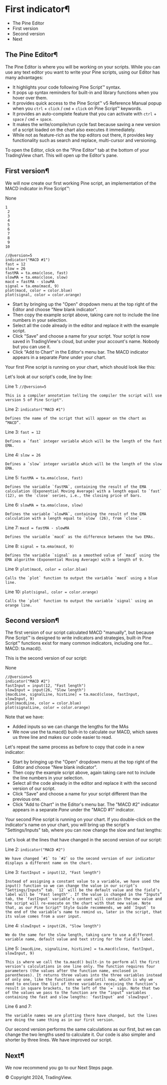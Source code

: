 # First indicator¶

- The Pine Editor
- First version
- Second version
- Next

## The Pine Editor¶

The Pine Editor is where you will be working on your scripts. While you can use any text editor you want to write your Pine scripts, using our Editor has many advantages:

- It highlights your code following Pine Script™ syntax.
- It pops up syntax reminders for built-in and library functions when you hover over them.
- It provides quick access to the Pine Script™ v5 Reference Manual popup when you `ctrl` + `click` / `cmd` + `click` on Pine Script™ keywords.
- It provides an auto-complete feature that you can activate with `ctrl` + `space` / `cmd` + `space`.
- It makes the write/compile/run cycle fast because saving a new version of a script loaded on the chart also executes it immediately.
- While not as feature-rich as the top editors out there, it provides key functionality such as search and replace, multi-cursor and versioning.

To open the Editor, click on the "Pine Editor" tab at the bottom of your TradingView chart. This will open up the Editor's pane.

## First version¶

We will now create our first working Pine script, an implementation of the MACD indicator in Pine Script™:

None

```pinescript
1
 2
 3
 4
 5
 6
 7
 8
 9
10
```
```pinescript
//@version=5
indicator("MACD #1")
fast = 12
slow = 26
fastMA = ta.ema(close, fast)
slowMA = ta.ema(close, slow)
macd = fastMA - slowMA
signal = ta.ema(macd, 9)
plot(macd, color = color.blue)
plot(signal, color = color.orange)
```

- Start by bringing up the "Open" dropdown menu at the top right of the Editor and choose "New blank indicator".
- Then copy the example script above, taking care not to include the line numbers in your selection.
- Select all the code already in the editor and replace it with the example script.
- Click "Save" and choose a name for your script. Your script is now saved in TradingView's cloud, but under your account's name. Nobody but you can use it.
- Click "Add to Chart" in the Editor's menu bar. The MACD indicator appears in a separate _Pane_ under your chart.

Your first Pine script is running on your chart, which should look like this:

Let's look at our script's code, line by line:

Line 1: `//@version=5`

```pinescript
This is a compiler annotation telling the compiler the script will use version 5 of Pine Script™.
```

Line 2: `indicator("MACD #1")`

```pinescript
Defines the name of the script that will appear on the chart as “MACD”.
```

Line 3: `fast = 12`

```pinescript
Defines a `fast` integer variable which will be the length of the fast EMA.
```

Line 4: `slow = 26`

```pinescript
Defines a `slow` integer variable which will be the length of the slow EMA.
```

Line 5: `fastMA = ta.ema(close, fast)`

```pinescript
Defines the variable `fastMA`, containing the result of the EMA calculation (Exponential Moving Average) with a length equal to `fast` (12), on the `close` series, i.e., the closing price of bars.
```

Line 6: `slowMA = ta.ema(close, slow)`

```pinescript
Defines the variable `slowMA`, containing the result of the EMA calculation with a length equal to `slow` (26), from `close`.
```

Line 7: `macd = fastMA - slowMA`

```pinescript
Defines the variable `macd` as the difference between the two EMAs.
```

Line 8: `signal = ta.ema(macd, 9)`

```pinescript
Defines the variable `signal` as a smoothed value of `macd` using the EMA algorithm (Exponential Moving Average) with a length of 9.
```

Line 9: `plot(macd, color = color.blue)`

```pinescript
Calls the `plot` function to output the variable `macd` using a blue line.
```

Line 10: `plot(signal, color = color.orange)`

```pinescript
Calls the `plot` function to output the variable `signal` using an orange line.
```

## Second version¶

The first version of our script calculated MACD "manually", but because Pine Script™ is designed to write indicators and strategies, built-in Pine Script™ functions exist for many common indicators, including one for... MACD: ta.macd().

This is the second version of our script:

None


```pinescript
//@version=5
indicator("MACD #2")
fastInput = input(12, "Fast length")
slowInput = input(26, "Slow length")
[macdLine, signalLine, histLine] = ta.macd(close, fastInput, slowInput, 9)
plot(macdLine, color = color.blue)
plot(signalLine, color = color.orange)
```

Note that we have:

- Added inputs so we can change the lengths for the MAs
- We now use the ta.macd() built-in to calculate our MACD, which saves us three line and makes our code easier to read.

Let's repeat the same process as before to copy that code in a new indicator:

- Start by bringing up the "Open" dropdown menu at the top right of the Editor and choose "New blank indicator".
- Then copy the example script above, again taking care not to include the line numbers in your selection.
- Select all the code already in the editor and replace it with the second version of our script.
- Click "Save" and choose a name for your script different than the previous one.
- Click "Add to Chart" in the Editor's menu bar. The "MACD #2" indicator appears in a separate _Pane_ under the "MACD #1" indicator.

Your second Pine script is running on your chart. If you double-click on the indicator's name on your chart, you will bring up the script's "Settings/Inputs" tab, where you can now change the slow and fast lengths:

Let's look at the lines that have changed in the second version of our script:

Line 2: `indicator("MACD #2")`

```pinescript
We have changed `#1` to `#2` so the second version of our indicator displays a different name on the chart.
```

Line 3: `fastInput = input(12, "Fast length")`

```pinescript
Instead of assigning a constant value to a variable, we have used the input() function so we can change the value in our script’s “Settings/Inputs” tab. `12` will be the default value and the field’s label will be `"Fast length"`. If the value is changed in the “Inputs” tab, the `fastInput` variable’s content will contain the new value and the script will re-execute on the chart with that new value. Note that, as our Pine Script™ Style Guide recommends, we add `Input` to the end of the variable’s name to remind us, later in the script, that its value comes from a user input.
```

Line 4: `slowInput = input(26, "Slow length")`

```pinescript
We do the same for the slow length, taking care to use a different variable name, default value and text string for the field’s label.
```

Line 5: `[macdLine, signalLine, histLine] = ta.macd(close, fastInput, slowInput, 9)`

```pinescript
This is where we call the ta.macd() built-in to perform all the first version’s calculations in one line only. The function requires four parameters (the values after the function name, enclosed in parentheses). It returns three values into the three variables instead of only one, like the functions we used until now, which is why we need to enclose the list of three variables receiving the function’s result in square brackets, to the left of the `=` sign. Note that two of the values we pass to the function are the “input” variables containing the fast and slow lengths: `fastInput` and `slowInput`.
```

Line 6 and 7:

```pinescript
The variable names we are plotting there have changed, but the lines are doing the same thing as in our first version.
```

Our second version performs the same calculations as our first, but we can change the two lengths used to calculate it. Our code is also simpler and shorter by three lines. We have improved our script.

## Next¶

We now recommend you go to our Next Steps page.

© Copyright 2024, TradingView.
